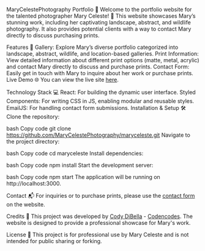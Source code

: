 MaryCelestePhotography Portfolio 🌟
Welcome to the portfolio website for the talented photographer Mary Celeste! 📸 This website showcases Mary’s stunning work, including her captivating landscape, abstract, and wildlife photography. It also provides potential clients with a way to contact Mary directly to discuss purchasing prints.

Features 🚀
Gallery: Explore Mary’s diverse portfolio categorized into landscape, abstract, wildlife, and location-based galleries.
Print Information: View detailed information about different print options (matte, metal, acrylic) and contact Mary directly to discuss and purchase prints.
Contact Form: Easily get in touch with Mary to inquire about her work or purchase prints.
Live Demo 🌐
You can view the live site [here](https://marycelestephotography.com).

Technology Stack 💻
React: For building the dynamic user interface.
Styled Components: For writing CSS in JS, enabling modular and reusable styles.
EmailJS: For handling contact form submissions.
Installation & Setup 🛠️
Clone the repository:

bash
Copy code
git clone https://github.com/MaryCelestePhotography/maryceleste.git
Navigate to the project directory:

bash
Copy code
cd maryceleste
Install dependencies:

bash
Copy code
npm install
Start the development server:

bash
Copy code
npm start
The application will be running on http://localhost:3000.

Contact 📬
For inquiries or to purchase prints, please use the [contact form](https://www.marycelestephotography.com/contact) on the website.

Credits 🙌
This project was developed by [Cody DiBella](https://github.com/codydibella) - [Codencodes](codencodes.com). The website is designed to provide a professional showcase for Mary's work.

License 🔑
This project is for professional use by Mary Celeste and is not intended for public sharing or forking.
